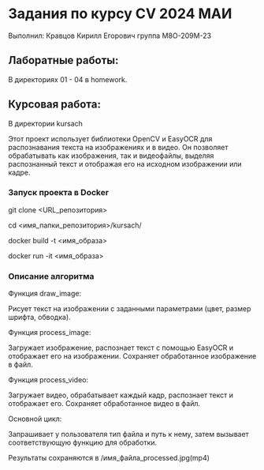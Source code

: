 # Задания по курсу CV 2024 МАИ
Выполнил: Кравцов Кирилл Егорович группа М8О-209М-23

## Лаборатные работы:
В директориях 01 - 04 в homework.

## Курсовая работа:
В директории kursach

Этот проект использует библиотеки OpenCV и EasyOCR для распознавания текста на изображениях и в видео. Он позволяет обрабатывать как изображения, так и видеофайлы, выделяя распознанный текст и отображая его на исходном изображении или кадре.

### Запуск проекта в Docker
git clone <URL_репозитория>

cd <имя_папки_репозитория>/kursach/

docker build -t <имя_образа>

docker run -it  <имя_образа>

### Описание алгоритма
Функция draw_image:

Рисует текст на изображении с заданными параметрами (цвет, размер шрифта, обводка).

Функция process_image:

Загружает изображение, распознает текст с помощью EasyOCR и отображает его на изображении.
Сохраняет обработанное изображение в файл.

Функция process_video:

Загружает видео, обрабатывает каждый кадр, распознает текст и отображает его.
Сохраняет обработанное видео в файл.

Основной цикл:

Запрашивает у пользователя тип файла и путь к нему, затем вызывает соответствующую функцию для обработки.

Результаты сохраняются в /имя_файла_processed.jpg(mp4)
